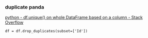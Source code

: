 ###  duplicate panda


[python - df.unique() on whole DataFrame based on a column - Stack Overflow](https://stackoverflow.com/questions/43184491/df-unique-on-whole-dataframe-based-on-a-column "python - df.unique() on whole DataFrame based on a column - Stack Overflow")


 

```
df = df.drop_duplicates(subset=['Id'])

```
